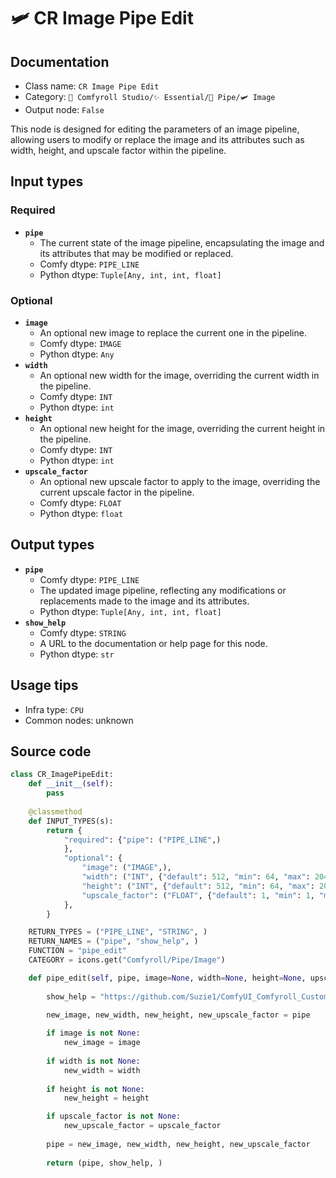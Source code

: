 # 🛩️ CR Image Pipe Edit
## Documentation
- Class name: `CR Image Pipe Edit`
- Category: `🧩 Comfyroll Studio/✨ Essential/🎷 Pipe/🛩️ Image`
- Output node: `False`

This node is designed for editing the parameters of an image pipeline, allowing users to modify or replace the image and its attributes such as width, height, and upscale factor within the pipeline.
## Input types
### Required
- **`pipe`**
    - The current state of the image pipeline, encapsulating the image and its attributes that may be modified or replaced.
    - Comfy dtype: `PIPE_LINE`
    - Python dtype: `Tuple[Any, int, int, float]`
### Optional
- **`image`**
    - An optional new image to replace the current one in the pipeline.
    - Comfy dtype: `IMAGE`
    - Python dtype: `Any`
- **`width`**
    - An optional new width for the image, overriding the current width in the pipeline.
    - Comfy dtype: `INT`
    - Python dtype: `int`
- **`height`**
    - An optional new height for the image, overriding the current height in the pipeline.
    - Comfy dtype: `INT`
    - Python dtype: `int`
- **`upscale_factor`**
    - An optional new upscale factor to apply to the image, overriding the current upscale factor in the pipeline.
    - Comfy dtype: `FLOAT`
    - Python dtype: `float`
## Output types
- **`pipe`**
    - Comfy dtype: `PIPE_LINE`
    - The updated image pipeline, reflecting any modifications or replacements made to the image and its attributes.
    - Python dtype: `Tuple[Any, int, int, float]`
- **`show_help`**
    - Comfy dtype: `STRING`
    - A URL to the documentation or help page for this node.
    - Python dtype: `str`
## Usage tips
- Infra type: `CPU`
- Common nodes: unknown


## Source code
```python
class CR_ImagePipeEdit:
    def __init__(self):
        pass
    
    @classmethod
    def INPUT_TYPES(s):
        return {
            "required": {"pipe": ("PIPE_LINE",)
            },
            "optional": {
                "image": ("IMAGE",),
                "width": ("INT", {"default": 512, "min": 64, "max": 2048, "forceInput": True}),
                "height": ("INT", {"default": 512, "min": 64, "max": 2048, "forceInput": True}),
                "upscale_factor": ("FLOAT", {"default": 1, "min": 1, "max": 2000, "forceInput": True}),
            },
        }

    RETURN_TYPES = ("PIPE_LINE", "STRING", )
    RETURN_NAMES = ("pipe", "show_help", )
    FUNCTION = "pipe_edit"
    CATEGORY = icons.get("Comfyroll/Pipe/Image")

    def pipe_edit(self, pipe, image=None, width=None, height=None, upscale_factor=None):
    
        show_help = "https://github.com/Suzie1/ComfyUI_Comfyroll_CustomNodes/wiki/Pipe-Nodes#cr-image-pipe-edit"
            
        new_image, new_width, new_height, new_upscale_factor = pipe

        if image is not None:
            new_image = image
            
        if width is not None:
            new_width = width
            
        if height is not None:
            new_height = height

        if upscale_factor is not None:
            new_upscale_factor = upscale_factor
            
        pipe = new_image, new_width, new_height, new_upscale_factor
        
        return (pipe, show_help, )

```
